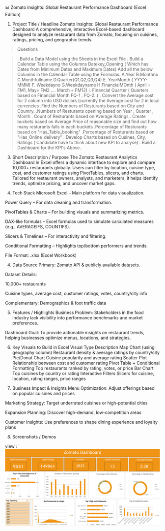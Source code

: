 📊 Zomato Insights: Global Restaurant Performance Dashboard (Excel Edition)
1. Project Title / Headline
Zomato Insights: Global Restaurant Performance Dashboard
A comprehensive, interactive Excel-based dashboard designed to analyze restaurant data from Zomato, focusing on cuisines, ratings, pricing, and geographic trends.

> Questions

>. Build a Data Model using the Sheets in the Excel File
>. Build a Calendar Table using the Columns Datekey_Opening ( Which has Dates from Minimum Dates and Maximum Dates)
  Add all the below Columns in the Calendar Table using the Formulas.
   A.Year
   B.Monthno
   C.Monthfullname
   D.Quarter(Q1,Q2,Q3,Q4)
   E. YearMonth ( YYYY-MMM)
   F. Weekdayno
   G.Weekdayname
   H.FinancialMOnth ( April = FM1, May= FM2  …. March = FM12)
   I. Financial Quarter ( Quarters based on Financial Month FQ-1 . FQ-2..)
>. Convert the Average cost for 2 column into USD dollars (currently the Average cost for 2 in local currencies
>.Find the Numbers of Resturants based on City and Country.
>.Numbers of Resturants opening based on Year , Quarter , Month
>. Count of Resturants based on Average Ratings
>. Create buckets based on Average Price of reasonable size and find out how many resturants falls in each buckets
>.Percentage of Resturants based on "Has_Table_booking"
>.Percentage of Resturants based on "Has_Online_delivery"
>. Develop Charts based on Cusines, City, Ratings ( Candidate have to think about new KPI to analyse)
>. Build a Dashboard for the KPI's Above.  


3. Short Description / Purpose
The Zomato Restaurant Analytics Dashboard in Excel offers a dynamic interface to explore and compare 10,000+ restaurants globally. Users can filter by location, cuisine type, cost, and customer ratings using PivotTables, slicers, and charts. Tailored for restaurant owners, analysts, and marketers, it helps identify trends, optimize pricing, and uncover market gaps.

4. Tech Stack
Microsoft Excel – Main platform for data visualization.

Power Query – For data cleaning and transformation.

PivotTables & Charts – For building visuals and summarizing metrics.

DAX-like formulas – Excel formulas used to simulate calculated measures (e.g., AVERAGEIFS, COUNTIFS).

Slicers & Timelines – For interactivity and filtering.

Conditional Formatting – Highlights top/bottom performers and trends.

File Format: .xlsx (Excel Workbook)

4. Data Source
Primary: Zomato API & publicly available datasets.

Dataset Details:

10,000+ restaurants

Cuisine types, average cost, customer ratings, votes, country/city info

Complementary: Demographics & foot traffic data

5. Features / Highlights
Business Problem:
Stakeholders in the food industry lack visibility into performance benchmarks and market preferences.

Dashboard Goal:
To provide actionable insights on restaurant trends, helping businesses optimize menus, locations, and strategies.

6. Key Visuals to Build in Excel
Visual Type	Description
Map Chart (using geography column)	Restaurant density & average ratings by country/city
Pie/Donut Chart	Cuisine popularity and average rating
Scatter Plot	Relationship between cost and customer rating
Pivot Table + Conditional Formatting	Top restaurants ranked by rating, votes, or price
Bar Chart	Top cuisines by country or rating
Interactive Filters	Slicers for cuisine, location, rating ranges, price ranges

7. Business Impact & Insights
Menu Optimization: Adjust offerings based on popular cuisines and prices

Marketing Strategy: Target underrated cuisines or high-potential cities

Expansion Planning: Discover high-demand, low-competition areas

Customer Insights: Use preferences to shape dining experience and loyalty plans

8. Screenshots / Demos

view : ![dashboard preview](https://github.com/Vipin2197/zomato-restaurant-dashboard-Excel/blob/main/zomato%20restaurant%20dashboard%20%20(2).png)
